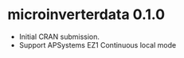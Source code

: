 # microinverterdata 0.1.0

* Initial CRAN submission.
* Support APSystems EZ1 Continuous local mode
